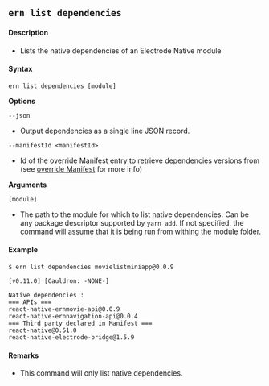 ## `ern list dependencies`

#### Description

- Lists the native dependencies of an Electrode Native module

#### Syntax

`ern list dependencies [module]`

**Options**

`--json`

- Output dependencies as a single line JSON record.

`--manifestId <manifestId>`

- Id of the override Manifest entry to retrieve dependencies versions from (see [override Manifest] for more info)

**Arguments**

`[module]`

- The path to the module for which to list native dependencies. Can be any package descriptor supported by `yarn add`. If not specified, the command will assume that it is being run from withing the module folder.

#### Example

```shell
$ ern list dependencies movielistminiapp@0.0.9

[v0.11.0] [Cauldron: -NONE-]

Native dependencies :
=== APIs ===
react-native-ernmovie-api@0.0.9
react-native-ernnavigation-api@0.0.4
=== Third party declared in Manifest ===
react-native@0.51.0
react-native-electrode-bridge@1.5.9
```

#### Remarks

- This command will only list native dependencies.

[override manifest]: ../../platform-parts/manifest/override.md
